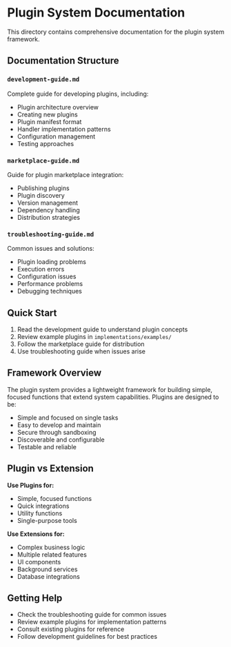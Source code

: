 # Plugin System Documentation

This directory contains comprehensive documentation for the plugin system framework.

## Documentation Structure

### `development-guide.md`
Complete guide for developing plugins, including:
- Plugin architecture overview
- Creating new plugins
- Plugin manifest format
- Handler implementation patterns
- Configuration management
- Testing approaches

### `marketplace-guide.md`
Guide for plugin marketplace integration:
- Publishing plugins
- Plugin discovery
- Version management
- Dependency handling
- Distribution strategies

### `troubleshooting-guide.md`
Common issues and solutions:
- Plugin loading problems
- Execution errors
- Configuration issues
- Performance problems
- Debugging techniques

## Quick Start

1. Read the development guide to understand plugin concepts
2. Review example plugins in `implementations/examples/`
3. Follow the marketplace guide for distribution
4. Use troubleshooting guide when issues arise

## Framework Overview

The plugin system provides a lightweight framework for building simple, focused functions that extend system capabilities. Plugins are designed to be:

- Simple and focused on single tasks
- Easy to develop and maintain
- Secure through sandboxing
- Discoverable and configurable
- Testable and reliable

## Plugin vs Extension

**Use Plugins for:**
- Simple, focused functions
- Quick integrations
- Utility functions
- Single-purpose tools

**Use Extensions for:**
- Complex business logic
- Multiple related features
- UI components
- Background services
- Database integrations

## Getting Help

- Check the troubleshooting guide for common issues
- Review example plugins for implementation patterns
- Consult existing plugins for reference
- Follow development guidelines for best practices